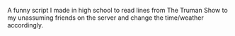 A funny script I made in high school to read lines from The Truman Show to my unassuming friends on the server and change the time/weather accordingly.
